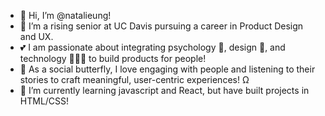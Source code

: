 - 👋 Hi, I’m @natalieung!
- 👀 I’m a rising senior at UC Davis pursuing a career in Product Design and UX.
- 💕 I am passionate about integrating psychology 🧠, design 🎨, and technology 👩🏻‍💻 to build products for people!
- 🦋 As a social butterfly, I love engaging with people and listening to their stories to craft meaningful, user-centric experiences! Ω
- 🌱 I’m currently learning javascript and React, but have built projects in HTML/CSS! 
